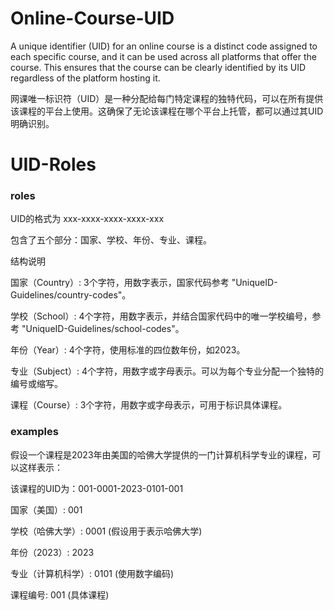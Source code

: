 # Online-Course-UID
A unique identifier (UID) for an online course is a distinct code assigned to each specific course, and it can be used across all platforms that offer the course. This ensures that the course can be clearly identified by its UID regardless of the platform hosting it.

网课唯一标识符（UID）是一种分配给每门特定课程的独特代码，可以在所有提供该课程的平台上使用。这确保了无论该课程在哪个平台上托管，都可以通过其UID明确识别。


# UID-Roles
### roles
UID的格式为 xxx-xxxx-xxxx-xxxx-xxx 

包含了五个部分：国家、学校、年份、专业、课程。

结构说明

国家（Country）: 3个字符，用数字表示，国家代码参考 "UniqueID-Guidelines/country-codes"。

学校（School）: 4个字符，用数字表示，并结合国家代码中的唯一学校编号，参考 "UniqueID-Guidelines/school-codes"。

年份（Year）: 4个字符，使用标准的四位数年份，如2023。

专业（Subject）: 4个字符，用数字或字母表示。可以为每个专业分配一个独特的编号或缩写。

课程（Course）: 3个字符，用数字或字母表示，可用于标识具体课程。


### examples

假设一个课程是2023年由美国的哈佛大学提供的一门计算机科学专业的课程，可以这样表示：

该课程的UID为：001-0001-2023-0101-001

国家（美国）: 001

学校（哈佛大学）: 0001 (假设用于表示哈佛大学)

年份（2023）: 2023

专业（计算机科学）: 0101 (使用数字编码)

课程编号: 001 (具体课程)


